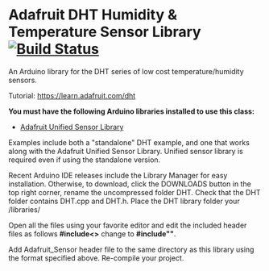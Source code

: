 # Adafruit DHT Humidity & Temperature Sensor Library [![Build Status](https://travis-ci.com/adafruit/DHT-sensor-library.svg?branch=master)](https://travis-ci.com/adafruit/DHT-sensor-library)

An Arduino library for the DHT series of low cost temperature/humidity sensors.

Tutorial: https://learn.adafruit.com/dht

**You must have the following Arduino libraries installed to use this class:**

- [Adafruit Unified Sensor Library](https://github.com/adafruit/Adafruit_Sensor)

Examples include both a "standalone" DHT example, and one that works along with the Adafruit Unified Sensor Library. Unified sensor library is required even if using the standalone version.

Recent Arduino IDE releases include the Library Manager for easy installation. Otherwise, to download, click the DOWNLOADS button in the top right corner, rename the uncompressed folder DHT. Check that the DHT folder contains DHT.cpp and DHT.h. Place the DHT library folder your
<arduinoInstallationsDirectory>/libraries/ 

Open all the files using your favorite editor and  edit the included header
files  as follows  __#include<<filename>>__  change to
__#include"<filename>"__.

Add Adafruit_Sensor header file to the same directory as this library using
the format specified above. Re-compile your project. 

